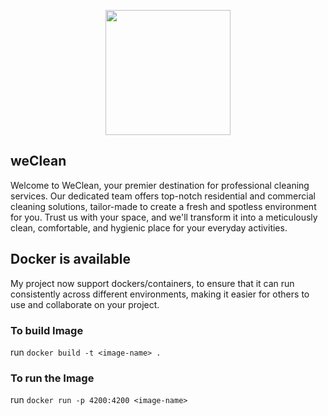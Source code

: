 <p align="center">
<img width="200" height="200" src="https://github.com/rawadabu/weClean/assets/73743660/f8ab16a6-dd10-4ec2-b792-c90901d74cc6)"
<p>
  
## weClean
Welcome to WeClean, your premier destination for professional cleaning services. Our dedicated team offers top-notch residential and commercial cleaning solutions, tailor-made to create a fresh and spotless environment for you. Trust us with your space, and we'll transform it into a meticulously clean, comfortable, and hygienic place for your everyday activities.

## Docker is available

My project now support dockers/containers, to ensure that it can run consistently across different environments, making it easier for others to use and collaborate on your project.

### To build Image

run `docker build -t <image-name> .  `

### To run the Image

run `docker run -p 4200:4200 <image-name>`

